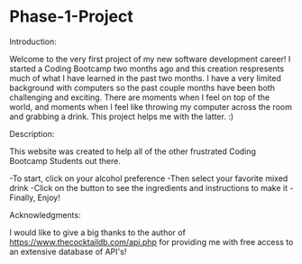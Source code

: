 # Phase-1-Project

Introduction:

Welcome to the very first project of my new software development career! I started a Coding Bootcamp two months ago and this creation respresents much of what I have learned in the past two months. I have a very limited background with computers so the past couple months have been both challenging and exciting. There are moments when I feel on top of the world, and moments when I feel like throwing my computer across the room and grabbing a drink. This project helps me with the latter. :)


Description:

This website was created to help all of the other frustrated Coding Bootcamp Students out there. 

-To start, click on your alcohol preference
-Then select your favorite mixed drink
-Click on the button to see the ingredients and instructions to make it
-Finally, Enjoy!


Acknowledgments:

I would like to give a big thanks to the author of https://www.thecocktaildb.com/api.php for providing me with free access to an extensive database of API's! 